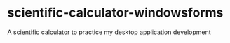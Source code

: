 # scientific-calculator-windowsforms
 A scientific calculator to practice my desktop application development
